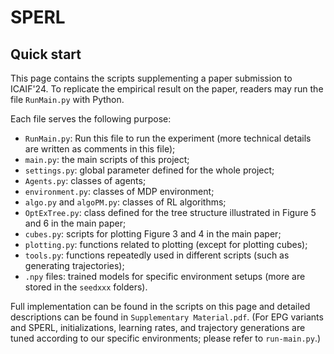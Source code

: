 # SPERL

## Quick start
This page contains the scripts supplementing a paper submission to ICAIF'24. To replicate the empirical result on the paper, readers may run the file `RunMain.py` with Python. 

Each file serves the following purpose:
- `RunMain.py`: Run this file to run the experiment (more technical details are written as comments in this file);
- `main.py`: the main scripts of this project;
- `settings.py`: global parameter defined for the whole project;
- `Agents.py`: classes of agents;
- `environment.py`: classes of MDP environment;
- `algo.py` and `algoPM.py`: classes of RL algorithms;
- `OptExTree.py`: class defined for the tree structure illustrated in Figure 5 and 6 in the main paper;
- `cubes.py`: scripts for plotting Figure 3 and 4 in the main paper;
- `plotting.py`: functions related to plotting (except for plotting cubes);
- `tools.py`: functions repeatedly used in different scripts (such as generating trajectories);
- `.npy` files: trained models for specific environment setups (more are stored in the `seedxxx` folders).

Full implementation can be found in the scripts on this page and detailed descriptions can be found in `Supplementary Material.pdf`. (For EPG variants and SPERL, initializations, learning rates, and trajectory generations are tuned according to our specific environments; please refer to `run-main.py`.)
